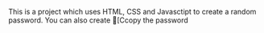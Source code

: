 This is a project which uses HTML, CSS and Javasctipt to create a random password. You can also create [Ccopy the password
